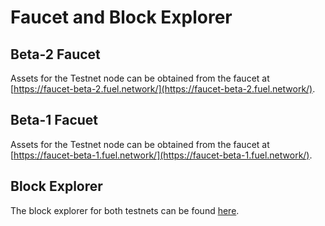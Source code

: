 # Faucet and Block Explorer

## Beta-2 Faucet

Assets for the Testnet node can be obtained from the faucet at [https://faucet-beta-2.fuel.network/](https://faucet-beta-2.fuel.network/).

## Beta-1 Facuet

Assets for the Testnet node can be obtained from the faucet at
[https://faucet-beta-1.fuel.network/](https://faucet-beta-1.fuel.network/).

## Block Explorer

The block explorer for both testnets can be found [here](https://fuellabs.github.io/block-explorer-v2/).
